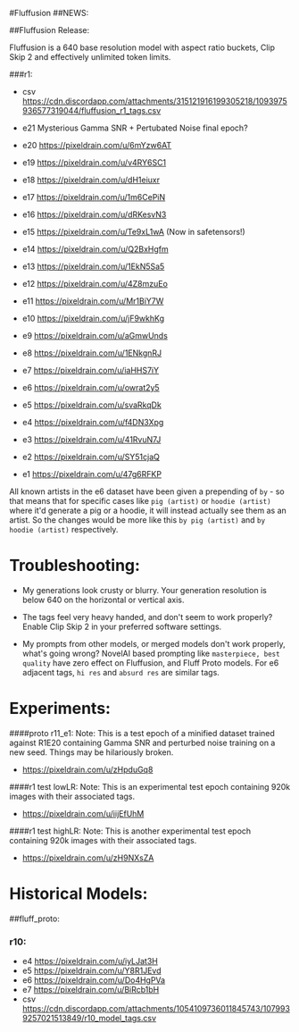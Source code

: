 #Fluffusion
##NEWS:

##Fluffusion Release:

Fluffusion is a 640 base resolution model with aspect ratio buckets, Clip Skip 2 and effectively unlimited token limits.

###r1:
* csv https://cdn.discordapp.com/attachments/315121916199305218/1093975936577319044/fluffusion_r1_tags.csv

* e21 Mysterious Gamma SNR + Pertubated Noise final epoch?
* e20 https://pixeldrain.com/u/6mYzw6AT
* e19 https://pixeldrain.com/u/v4RY6SC1
* e18 https://pixeldrain.com/u/dH1eiuxr
* e17 https://pixeldrain.com/u/1m6CePiN
* e16 https://pixeldrain.com/u/dRKesvN3
* e15 https://pixeldrain.com/u/Te9xL1wA (Now in safetensors!)
* e14 https://pixeldrain.com/u/Q2BxHgfm
* e13 https://pixeldrain.com/u/1EkN5Sa5
* e12 https://pixeldrain.com/u/4Z8mzuEo
* e11 https://pixeldrain.com/u/Mr1BiY7W
* e10 https://pixeldrain.com/u/jF9wkhKg
* e9 https://pixeldrain.com/u/aGmwUnds
* e8 https://pixeldrain.com/u/1ENkgnRJ
* e7 https://pixeldrain.com/u/iaHHS7iY
* e6 https://pixeldrain.com/u/owrat2y5
* e5 https://pixeldrain.com/u/svaRkqDk
* e4 https://pixeldrain.com/u/f4DN3Xpg
* e3 https://pixeldrain.com/u/41RvuN7J
* e2 https://pixeldrain.com/u/SY51cjaQ
* e1 https://pixeldrain.com/u/47g6RFKP

All known artists in the e6 dataset have been given a prepending of `by` - so that means that for specific cases like `pig (artist)` or `hoodie (artist)` where it'd generate a pig or a hoodie, it will instead actually see them as an artist. So the changes would be more like this `by pig (artist)` and `by hoodie (artist)` respectively.

# Troubleshooting:
* My generations look crusty or blurry.
Your generation resolution is below 640 on the horizontal or vertical axis.

* The tags feel very heavy handed, and don't seem to work properly?
Enable Clip Skip 2 in your preferred software settings.

* My prompts from other models, or merged models don't work properly, what's going wrong?
NovelAI based prompting like `masterpiece, best quality` have zero effect on Fluffusion, and Fluff Proto models. For e6 adjacent tags, `hi res` and `absurd res` are similar tags.

# Experiments:

####proto r11_e1:
Note: This is a test epoch of a minified dataset trained against R1E20 containing Gamma SNR and perturbed noise training on a new seed. Things may be hilariously broken.
* https://pixeldrain.com/u/zHpduGq8

####r1 test lowLR:
Note: This is an experimental test epoch containing 920k images with their associated tags.
* https://pixeldrain.com/u/iijEfUhM

####r1 test highLR:
Note: This is another experimental test epoch containing 920k images with their associated tags.
* https://pixeldrain.com/u/zH9NXsZA

# Historical Models:
##fluff_proto:

### r10:
* e4 https://pixeldrain.com/u/iyLJat3H
* e5 https://pixeldrain.com/u/Y8R1JEvd
* e6 https://pixeldrain.com/u/Do4HgPVa
* e7 https://pixeldrain.com/u/BiRcb1bH
* csv https://cdn.discordapp.com/attachments/1054109736011845743/1079939257021513849/r10_model_tags.csv